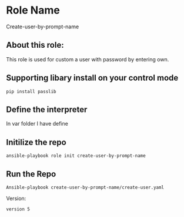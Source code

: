 Role Name
=========
Create-user-by-prompt-name

About this role: 
------------
This role is used for custom a user with password by entering own.

Supporting libary install on your control mode
-----------------
```
pip install passlib
```

Define the interpreter
-------------
In var folder I have define

Initilize the repo
---------------
```
ansible-playbook role init create-user-by-prompt-name
```

Run the Repo
--------------------
```
Ansible-playbook create-user-by-prompt-name/create-user.yaml
```

Version:
```
version 5
```